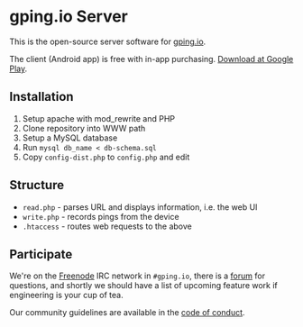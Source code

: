 # gping.io Server

This is the open-source server software for [gping.io](http://gping.io).

The client (Android app) is free with in-app purchasing. [Download at Google Play](https://play.google.com/store/apps/details?id=io.gping).

## Installation

1. Setup apache with mod_rewrite and PHP 
2. Clone repository into WWW path
3. Setup a MySQL database
4. Run `mysql db_name < db-schema.sql`
5. Copy `config-dist.php` to `config.php` and edit 

## Structure

* `read.php` - parses URL and displays information, i.e. the web UI
* `write.php` - records pings from the device 
* `.htaccess` - routes web requests to the above

## Participate

We're on the [Freenode][fn] IRC network in `#gping.io`, there is a [forum][gg] for
questions, and shortly we should have a list of upcoming feature work if engineering
is your cup of tea.

Our community guidelines are available in the [code of conduct][conduct].

[fn]: http://freenode.net/
[conduct]: conduct.md
[gg]: https://groups.google.com/forum/#!forum/gpingio
